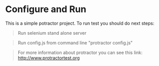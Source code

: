 # Configure and Run
This is a simple potractor project.
To run test you should do next steps:
>Run selenium stand alone server

>Run config.js from command line "protractor config.js"

>For more information about protractor you can see this link: http://www.protractortest.org
